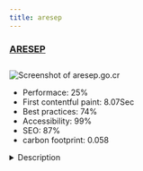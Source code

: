 ```yaml
---
title: aresep
---
```


<div style="height: 3rem">
  <a href="https://www.aresep.go.cr"><h3>ARESEP</h3></a>
</div>
<img loading="lazy" src="/images/thumbs/aresep.go.cr.jpg" alt="Screenshot of aresep.go.cr" />
<ul>
  <li>Performace: 25%</li>
  <li>
    First contentful paint:
    8.07Sec
  </li>
  <li>Best practices: 74%</li>
  <li>Accessibility: 99%</li>
  <li>SEO: 87%</li>
  <li>carbon footprint: 0.058</li>
</ul>
<details>
  <summary>Description</summary>
  <p>The Autoridad Reguladora de los Servicios Públicos (ARESEP) is a Costa Rican public institution charged with regulating the provision of public services, water and sanitation, electricity and fuels and land, sea and air transport.
Know you're rights as a user of the public services.</p>
</details>

